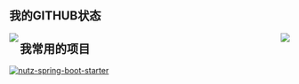## 我的GITHUB状态

<a href="https://github.com/Kerbores">
  <img align="left" src="https://github-readme-stats.vercel.app/api?username=Kerbores&count_private=true&show_icons=true&theme=highcontrast&hide_title=true" />
</a>
<a href="https://github.com/Kerbores">
  <img align="right" src="https://github-readme-stats.vercel.app/api/top-langs/?username=Kerbores&layout=compact&theme=highcontrast&card_width=250" />
</a>

## 我常用的项目

[![nutz-spring-boot-starter](https://github-readme-stats.vercel.app/api/pin/?username=nutzam&repo=nutz-spring-boot-starter&theme=highcontrast)](https://github.com/nutzam/nutz-spring-boot-starter)


